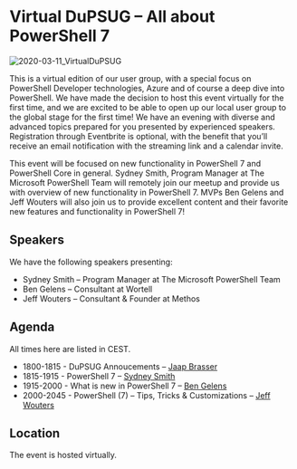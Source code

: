 # Virtual DuPSUG – All about PowerShell 7

![2020-03-11_VirtualDuPSUG](https://user-images.githubusercontent.com/12744735/77551090-33c4f000-6eb2-11ea-90e6-9e59df039507.jpg)

This is a virtual edition of our user group, with a special focus on PowerShell Developer technologies, Azure and of course a deep dive into PowerShell. We have made the decision to host this event virtually for the first time, and we are excited to be able to open up our local user group to the global stage for the first time! We have an evening with diverse and advanced topics prepared for you presented by experienced speakers. Registration through Eventbrite is optional, with the benefit that you’ll receive an email notification with the streaming link and a calendar invite.

This event will be focused on new functionality in PowerShell 7 and PowerShell Core in general. Sydney Smith, Program Manager at The Microsoft PowerShell Team will remotely join our meetup and provide us with overview of new functionality in PowerShell 7. MVPs Ben Gelens and Jeff Wouters will also join us to provide excellent content and their favorite new features and functionality in PowerShell 7!

## Speakers

We have the following speakers presenting:

* Sydney Smith – Program Manager at The Microsoft PowerShell Team
* Ben Gelens – Consultant at Wortell
* Jeff Wouters – Consultant & Founder at Methos
 

## Agenda

All times here are listed in CEST.

* 1800-1815 - DuPSUG Annoucements – [Jaap Brasser](https://twitter.com/jaap_brasser)
* 1815-1915 - PowerShell 7 – [Sydney Smith](https://twitter.com/sydneysmithreal)
* 1915-2000 - What is new in PowerShell 7 – [Ben Gelens](https://twitter.com/bgelens)
* 2000-2045 - PowerShell (7) – Tips, Tricks & Customizations – [Jeff Wouters](https://twitter.com/JeffWouters)

## Location

The event is hosted virtually.

